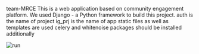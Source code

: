 team-MRCE
This is a web application based on community engagement platform.
We used Django - a Python framework to build this project.
auth is the name of project
ig_prj is the name of app
static files as well as templates are used
celery and whitenoise packages should be installed additionally

![run](https://github.com/Hrushikesh-karthik/team-MRCE/assets/143626493/266ce1cf-39b6-4e0c-98b6-fd5f8eab3741)
